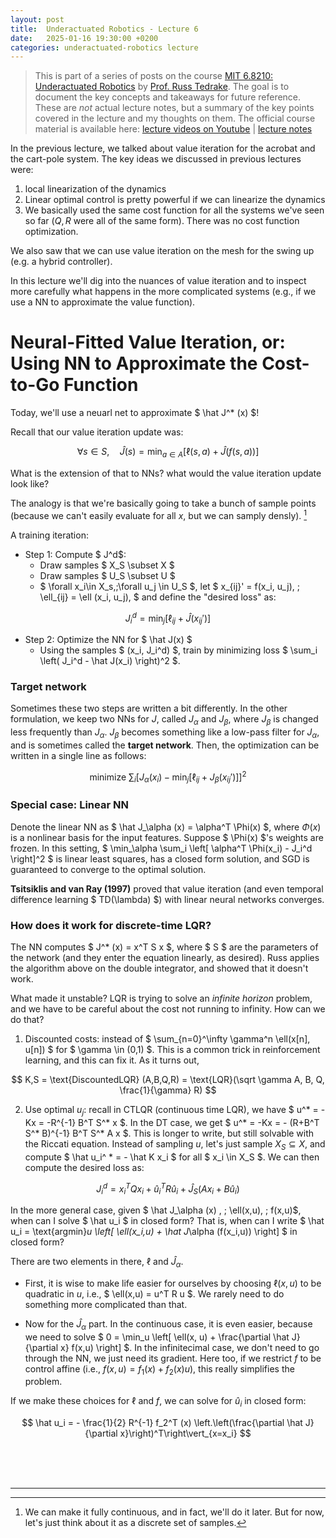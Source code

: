 ```yaml
---
layout: post
title:  Underactuated Robotics - Lecture 6
date:   2025-01-16 19:30:00 +0200
categories: underactuated-robotics lecture
---
```

<script type="text/javascript" id="MathJax-script" async src="https://cdn.jsdelivr.net/npm/mathjax@3/es5/tex-svg.js"></script>
<script>
  MathJax = {
    tex: {
      inlineMath: [['$', '$']]
    }
  };
</script>

> This is part of a series of posts on the course [MIT 6.8210: Underactuated Robotics](https://underactuated.csail.mit.edu/Spring2024/index.html) by [Prof. Russ Tedrake](https://locomotion.csail.mit.edu/russt.html). The goal is to document the key concepts and takeaways for future reference. These are <i>not</i> actual lecture notes, but a summary of the key points covered in the lecture and my thoughts on them. The official course material is available here: [lecture videos on Youtube](https://www.youtube.com/playlist?list=PLkx8KyIQkMfU5szP43GlE_S1QGSPQfL9s) \| [lecture notes](https://underactuated.csail.mit.edu)

In the previous lecture, we talked about value iteration for the acrobat and the cart-pole system. The key ideas we discussed in previous lectures were:

1. local linearization of the dynamics
2. Linear optimal control is pretty powerful if we can linearize the dynamics
3. We basically used the same cost function for all the systems we've seen so far ($Q,R$ were all of the same form). There was no cost function optimization.

We also saw that we can use value iteration on the mesh for the swing up (e.g. a hybrid controller).

In this lecture we'll dig into the nuances of value iteration and to inspect more carefully what happens in the more complicated systems (e.g., if we use a NN to approximate the value function).

# Neural-Fitted Value Iteration, or: Using NN to Approximate the Cost-to-Go Function

Today, we'll use a neuarl net to approximate $ \hat J^* (x) $! 

Recall that our value iteration update was:

$$ \forall s\in S, \quad \hat J(s) = \min_{a\in A} \left[ \ell(s,a) + \hat J(f(s,a)) \right] $$ 

What is the extension of that to NNs? what would the value iteration update look like?

The analogy is that we're basically going to take a bunch of sample points (because we can't easily evaluate for all $x$, but we can samply densly). [^1]

A training iteration:

- Step 1: Compute $ J^d$:
  - Draw samples $ X_S \subset X $
  - Draw samples $ U_S \subset U $
  - $ \forall x_i\in X_s,\;\forall u_j \in U_S $, let $ x_{ij}' = f(x_i, u_j), \; \ell_{ij} = \ell (x_i, u_j), $ and define the "desired loss" as:

$$ J_i^d = \min_{j} \left[ \ell_{ij} + \hat J(x_{ij}') \right] $$ 

- Step 2: Optimize the NN for $ \hat J(x) $
  - Using the samples $ (x_i, J_i^d) $, train by minimizing loss $ \sum_i \left( J_i^d - \hat J(x_i) \right)^2 $.

### Target network
Sometimes these two steps are written a bit differently. In the other formulation, we keep two NNs for $J$, called $J_\alpha$ and $J_\beta$, where $J_\beta$ is changed less frequently than $J_\alpha$. $J_\beta$ becomes something like a low-pass filter for $J_\alpha$, and is sometimes called the **target network**. Then, the optimization can be written in a single line as follows:

$$ \text{minimize  } \sum_i \left[ J_\alpha (x_i) - \min_j \left[ \ell_{ij} + J_\beta (x_{ij}') \right] \right]^2 $$

### Special case: Linear NN

Denote the linear NN as $ \hat J_\alpha (x) = \alpha^T \Phi(x) $, where $\Phi(x)$ is a nonlinear basis for the input features. Suppose $ \Phi(x) $'s weights are frozen. In this setting, $ \min_\alpha \sum_i \left[ \alpha^T \Phi(x_i) - J_i^d \right]^2 $ is linear least squares, has a closed form solution, and SGD is guaranteed to converge to the optimal solution.

**Tsitsiklis and van Ray (1997)** proved that value iteration (and even temporal difference learning $ TD(\lambda) $) with linear neural networks converges.

### How does it work for discrete-time LQR?

The NN computes $ J^* (x) = x^T S x $, where $ S $ are the parameters of the network (and they enter the equation linearly, as desired). Russ applies the algorithm above on the double integrator, and showed that it doesn't work. 

What made it unstable? LQR is trying to solve an *infinite horizon* problem, and we have to be careful about the cost not running to infinity.
How can we do that?

1. Discounted costs: instead of $ \sum_{n=0}^\infty \gamma^n \ell(x[n], u[n]) $ for $ \gamma \in (0,1) $. This is a common trick in reinforcement learning, and this can fix it. As it turns out,

$$ K,S = \text{DiscountedLQR} (A,B,Q,R) = \text{LQR}(\sqrt \gamma A, B, Q, \frac{1}{\gamma} R) $$

2. Use optimal $u_j$: recall in CTLQR (continuous time LQR), we have $ u^* = -Kx = -R^{-1} B^T S^* x $. In the DT case, we get $ u^* = -Kx = - (R+B^T S^* B)^{-1} B^T S^* A x $. This is longer to write, but still solvable with the Riccati equation. Instead of sampling $u$, let's just sample $X_S \subseteq X$, and compute $ \hat u_i^ * = - \hat K x_i $ for all $ x_i \in X_S $. We can then compute the desired loss as:

$$ J^d_i = x_i ^T Q x_i + \hat u_i ^ T R \hat u_i  + \hat J_S (Ax_i + B \hat u_i) $$ 

In the more general case, given $ \hat J_\alpha (x) , \; \ell(x,u), \; f(x,u)$, when can I solve $ \hat u_i $ in closed form? That is, when can I write $ \hat u_i = \text{argmin}_u \left[ \ell(x_i,u) + \hat J_\alpha (f(x_i,u)) \right] $ in closed form? 

There are two elements in there, $\ell$ and $\hat J_\alpha$. 

- First, it is wise to make life easier for ourselves by choosing $\ell(x,u)$ to be quadratic in $u$, i.e., $ \ell(x,u) = u^T R u $. We rarely need to do something more complicated than that. 

- Now for the $\hat J_\alpha$ part. In the continuous case, it is even easier, because we need to solve $ 0 = \min_u \left[ \ell(x, u) + \frac{\partial \hat J}{\partial x} f(x,u) \right] $. In the infinitecimal case, we don't need to go through the NN, we just need its gradient. Here too, if we restrict $f$ to be control affine (i.e., $f(x,u) = f_1 (x) + f_2 (x) u$), this really simplifies the problem. 

If we make these choices for $\ell$ and $f$, we can solve for $\hat u_i$ in closed form:

$$ \hat u_i = - \frac{1}{2} R^{-1} f_2^T (x) \left.\left(\frac{\partial \hat J}{\partial x}\right)^T\right\vert_{x=x_i}  $$



<br><br><br>

---

[^1]: We can make it fully continuous, and in fact, we'll do it later. But for now, let's just think about it as a discrete set of samples.